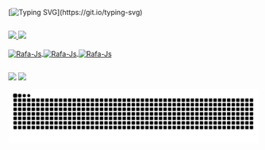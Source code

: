 [![Typing SVG](https://readme-typing-svg.demolab.com?font=Fira+Code&pause=1000&center=true&vCenter=true&width=435&lines=SEJA+BEM+VINDO+AO+MEU+REPOSIT%C3%93RIO!)](https://git.io/typing-svg)
##

<div>
<a href="https://github.com/joseantoniodecarvalhoneto">
<img height="180em" src="https://github-readme-stats.vercel.app/api?username=joseantoniodecarvalhoneto&show_icons=true&theme=tokyonight&include_all_commits=true&count_private=true&locale=pt-br&custom_title=Jose_Antonio"/>
<img height="180em" src="https://github-readme-stats.vercel.app/api/top-langs/?username=joseantoniodecarvalhoneto&layout=compact&langs_count=16&theme=tokyonight&custom_title=Linguagens_Usadas"/>
</div>

<div style="display: inline_block"><br>

<img align="center" alt="Rafa-Js" height="40" width="40" src="https://cdn.jsdelivr.net/gh/devicons/devicon@latest/icons/cplusplus/cplusplus-original.svg" />

<img align="center" alt="Rafa-Js" height="40" width="40" src="https://cdn.jsdelivr.net/gh/devicons/devicon@latest/icons/flutter/flutter-original.svg" />

<img align="center" alt="Rafa-Js" height="40" width="40" src="https://cdn.jsdelivr.net/gh/devicons/devicon@latest/icons/python/python-original.svg" />

##

</div>

  <a href = "mailto:j.antonioneto2006@gmail.com"><img src="https://img.shields.io/badge/-Gmail-%23333?style=for-the-badge&logo=gmail&logoColor=white" target="_blank"></a>
  <a href="https://www.linkedin.com/in/jos%C3%A9-antonio-de-carvalho-neto/" target="_blank"><img src="https://img.shields.io/badge/-LinkedIn-%230077B5?style=for-the-badge&logo=linkedin&logoColor=white" target="_blank"></a>

</div>

<picture align="center">
  <source media="(prefers-color-scheme: dark)" srcset="https://raw.githubusercontent.com/joseantoniodecarvalhoneto/joseantoniodecarvalhoneto/output/github-contribution-grid-snake-dark.svg">
  <source media="(prefers-color-scheme: light)" srcset="https://raw.githubusercontent.com/joseantoniodecarvalhoneto/joseantoniodecarvalhoneto/output/github-contribution-grid-snake-dark.svg">
  <img align="center" alt="github contribution grid snake animation" src="https://raw.githubusercontent.com/joseantoniodecarvalhoneto/joseantoniodecarvalhoneto/output/github-contribution-grid-snake.svg">
</picture>

